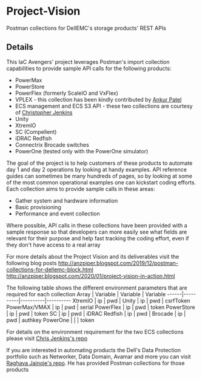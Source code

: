 # Project-Vision
Postman collections for DellEMC's storage products' REST APIs
## Details
This IaC Avengers' project leverages Postman's import collection capabilities to provide sample API calls for the following products:
 - PowerMax
 - PowerStore
 - PowerFlex (formerly ScaleIO and VxFlex)
 - VPLEX - this collection has been kindly contributed by [Ankur Patel](https://www.youtube.com/channel/UC_Y46gxyBVWH2Xr7qSJ32Kw)
 - ECS management and ECS S3 API - these two collections are courtesy of [Christopher Jenkins](https://github.com/chrisjen83?tab=repositories)
 - Unity
 - XtremIO
 - SC (Compellent)
 - iDRAC Redfish
 - Connectrix Brocade switches
 - PowerOne (tested only with the PowerOne simulator)

The goal of the project is to help customers of these products to automate day 1 and day 2 operations by looking at handy examples. API reference guides can sometimes be many hundreds of pages, so by looking at some of the most common operational examples one can kickstart coding efforts. Each collection aims to provide sample calls in these areas:
 - Gather system and hardware information
 - Basic provisioning
 - Performance and event collection

Where possible, API calls in these collections have been provided with a sample response so that developers can more easily see what fields are relevant for their purpose and help fast tracking the coding effort, even if they don't have access to a real array

For more details about the Project Vision and its deliverables visit the following blog posts
http://anzpiper.blogspot.com/2019/12/postman-collections-for-dellemc-block.html
http://anzpiper.blogspot.com/2020/01/project-vision-in-action.html

The following table shows the different environment parameters that are required for each collection
Array | Variable | Variable | Variable
------|----------|----------|----------
XtremIO | ip | pwd | 
Unity | ip | pwd | csrfToken
PowerMax/VMAX | ip | pwd | serial
PowerFlex | ip | pwd | token
PowerStore | ip | pwd | token
SC | ip | pwd |
iDRAC Redfish | ip | pwd |
Brocade | ip | pwd | authkey
PowerOne |  |  | token

For details on the environment requirement for the two ECS collections please visit [Chris Jenkins's repo](https://github.com/chrisjen83/ECS-Postman-Examples)

If you are interested in automating products the Dell's Data Protection portfolio such as Networker, Data Domain, Avamar and more you can visit [Raghava Jainoje's repo](https://github.com/rjainoje/DELLEMC-DPS-Postman-Collections-RESTAPIs). He has provided Postman collections for those products
